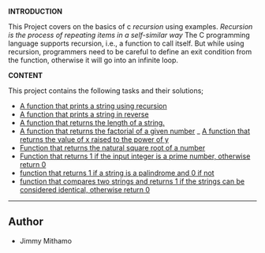 **INTRODUCTION**

This Project covers on the basics of c *recursion* using examples.
*Recursion is the process of repeating items in a self-similar way*
The C programming language supports recursion, i.e., a function to call itself. But while using recursion, programmers need to be careful to define an exit condition from the function, otherwise it will go into an infinite loop.

**CONTENT**

This project contains the following tasks and their solutions;

- [A function that prints a string using recursion](0-puts_recursion.c)
- [A function that prints a string in reverse](1-print_rev_recursion.c)
- [A function that returns the length of a string.](2-strlen_recursion.c)
- [A function that returns the factorial of a given number](3-factorial.c)
_ [A function that returns the value of x raised to the power of y](4-pow_recursion.c)
- [Function that returns the natural square root of a number](5-sqrt_recursion.c)
- [Function that returns 1 if the input integer is a prime number, otherwise return 0](6-is_prime_number.c)
- [function that returns 1 if a string is a palindrome and 0 if not](100-is_palindrome.c)
- [function that compares two strings and returns 1 if the strings can be considered identical, otherwise return 0](101-wildcmp.c)

---

**Author**
---
* Jimmy Mithamo

